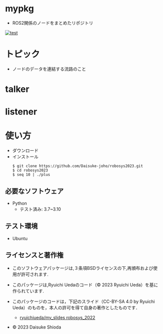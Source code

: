 # mypkg
* ROS2関係のノードをまとめたリポジトリ

[![test](https://github.com/Daisuke-joho/ros2_ws/src/mypkg/actions/workflows/test.yml/badge.svg)](https://github.com/Daisuke-joho/ros2_ws/src/mypkg/actions/workflows/test.yml)

# トピック
* ノードのデータを連結する流路のこと
# talker

# listener

# 使い方
* ダウンロード
* インストール
  ```
  $ git clone https://github.com/Daisuke-joho/robosys2023.git
  $ cd robosys2023
  $ seq 10 | ./plus
  ```

## 必要なソフトウェア
* Python
  * テスト済み: 3.7~3.10

## テスト環境
* Ubuntu

## ライセンスと著作権
* このソフトウェアパッケージは,３条項BSDライセンスの下,再頒布および使用が許可されます.

* このパッケージは,Ryuichi Uedaのコード（© 2023 Ryuichi Ueda）を基に作られています.
* このパッケージのコードは，下記のスライド（CC-BY-SA 4.0 by Ryuichi Ueda）のものを，本人の許可を得て自身の著作としたものです．
  * [ryuichiueda/my_slides robosys_2022](https://github.com/ryuichiueda/my_slides/tree/master/robosys_2022)
* © 2023 Daisuke Shioda
